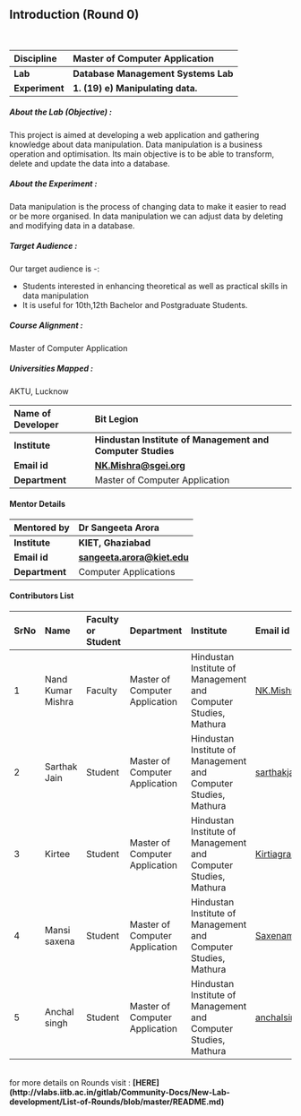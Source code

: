 ## Introduction (Round 0)


<br>

<b>Discipline | <b>Master of Computer Application
:--|:--|
<b> Lab | <b> Database Management Systems Lab
<b> Experiment|     <b> 1. (19) e) Manipulating data.

<h5> About the Lab (Objective) : </h5>

This project is aimed at developing a web application and gathering knowledge about data manipulation. Data manipulation is a business operation and optimisation. Its main objective is to be able to transform, delete and update the data into a database.

<h5> About the Experiment : </h5>


Data manipulation is the process of changing data to make it easier to read or be more organised. In data manipulation we can  adjust data by deleting and modifying data in a database.


<h5> Target Audience : </h5>

Our target audience is -:
*	Students interested in enhancing theoretical as well as practical skills in data manipulation
*	It is useful for 10th,12th Bachelor and Postgraduate Students.

<h5> Course Alignment : </h5>

Master of Computer Application

<h5> Universities Mapped : </h5>

AKTU, Lucknow

<b>Name of Developer | <b> Bit Legion
:--|:--|
<b> Institute | <b> Hindustan Institute of Management and Computer Studies
<b> Email id|     <b> NK.Mishra@sgei.org
<b> Department | Master of Computer Application

#### Mentor Details

<b>Mentored by | <b> Dr Sangeeta Arora
:--|:--|
<b> Institute | <b>  KIET, Ghaziabad
<b> Email id|     <b> sangeeta.arora@kiet.edu
<b> Department | Computer Applications

#### Contributors List

SrNo | Name | Faculty or Student | Department| Institute | Email id
:--|:--|:--|:--|:--|:--|
1 | Nand Kumar Mishra | Faculty | Master of Computer Application | Hindustan Institute of Management and Computer Studies, Mathura | NK.Mishra@sgei.org
2 | Sarthak Jain | Student | Master of Computer Application | Hindustan Institute of Management and Computer Studies, Mathura |sarthakjain31797@gmail.com
3 | Kirtee | Student | Master of Computer Application | Hindustan Institute of Management and Computer Studies, Mathura|Kirtiagrawal1998@gmail.com
4 | Mansi saxena | Student | Master of Computer Application | Hindustan Institute of Management and Computer Studies, Mathura |Saxenamansi18@gmail.com
5 | Anchal singh | Student | Master of Computer Application | Hindustan Institute of Management and Computer Studies, Mathura |anchalsinghskb8@gmail.com


<br>
for more details on Rounds visit : <b> [HERE](http://vlabs.iitb.ac.in/gitlab/Community-Docs/New-Lab-development/List-of-Rounds/blob/master/README.md) </b>
